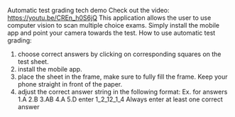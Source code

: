 Automatic test grading tech demo
Check out the video: https://youtu.be/CREn_h0S6jQ
This application allows the user to use computer vision to scan multiple choice exams.
Simply install the mobile app and point your camera towards the test.
How to use automatic test grading:
1. choose correct answers by clicking on corresponding squares on the test sheet.
2. install the mobile app.
3. place the sheet in the frame, make sure to fully fill the frame.
Keep your phone straight in front of the paper. 
4. adjust the correct answer string in the following format:
Ex. for answers 1.A 2.B 3.AB 4.A 5.D enter 1_2_12_1_4
Always enter at least one correct answer 

